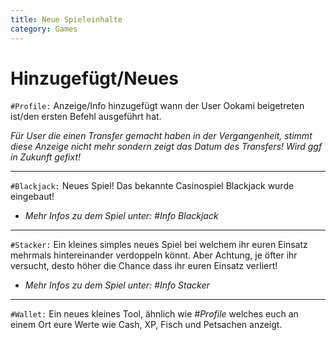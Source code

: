 ```yaml
---
title: Neue Spieleinhalte
category: Games
---
```


# Hinzugefügt/Neues

`#Profile:` Anzeige/Info hinzugefügt wann der User Ookami beigetreten ist/den ersten Befehl ausgeführt hat.

*Für User die einen Transfer gemacht haben in der Vergangenheit, stimmt diese Anzeige nicht mehr sondern zeigt das Datum des Transfers! Wird ggf in Zukunft gefixt!*

---
`#Blackjack:` Neues Spiel! Das bekannte Casinospiel Blackjack wurde eingebaut!

- *Mehr Infos zu dem Spiel unter: #Info Blackjack*

---
`#Stacker:` Ein kleines simples neues Spiel bei welchem ihr euren Einsatz mehrmals hintereinander verdoppeln könnt. Aber Achtung, je öfter ihr versucht, desto höher die Chance dass ihr euren Einsatz verliert!

- *Mehr Infos zu dem Spiel unter: #Info Stacker*

---
`#Wallet:` Ein neues kleines Tool, ähnlich wie *#Profile* welches euch an einem Ort eure Werte wie Cash, XP, Fisch und Petsachen anzeigt.